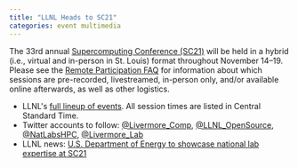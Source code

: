 ```yaml
---
title: "LLNL Heads to SC21"
categories: event multimedia
---
```


The 33rd annual [Supercomputing Conference (SC21)](https://sc21.supercomputing.org/) will be held in a hybrid (i.e., virtual and in-person in St. Louis) format throughout November 14–19. Please see the [Remote Participation FAQ](https://sc21.supercomputing.org/attend/remote-participation-faq/) for information about which sessions are pre-recorded, livestreamed, in-person only, and/or available online afterwards, as well as other logistics.

- LLNL's [full lineup of events](https://computing.llnl.gov/about/newsroom/sc21-event-calendar). All session times are listed in Central Standard Time.
- Twitter accounts to follow: [@Livermore_Comp](https://twitter.com/Livermore_Comp), [@LLNL_OpenSource](https://twitter.com/LLNL_OpenSource), [@NatLabsHPC](https://twitter.com/natlabshpc), [@Livermore_Lab](https://twitter.com/Livemore_Lab)
- LLNL news: [U.S. Department of Energy to showcase national lab expertise at SC21](https://www.llnl.gov/news/us-department-energy-showcase-national-lab-expertise-sc21)
